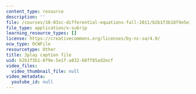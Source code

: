 ```yaml
---
content_type: resource
description: ''
file: /courses/18-03sc-differential-equations-fall-2011/b2b1f3b18f9e5e1fa832b8ff85ad2ecf_XDhJ8lVGbl8.vtt
file_type: application/x-subrip
learning_resource_types: []
license: https://creativecommons.org/licenses/by-nc-sa/4.0/
ocw_type: OCWFile
resourcetype: Other
title: 3play caption file
uid: b2b1f3b1-8f9e-5e1f-a832-b8ff85ad2ecf
video_files:
  video_thumbnail_file: null
video_metadata:
  youtube_id: null
---
```

